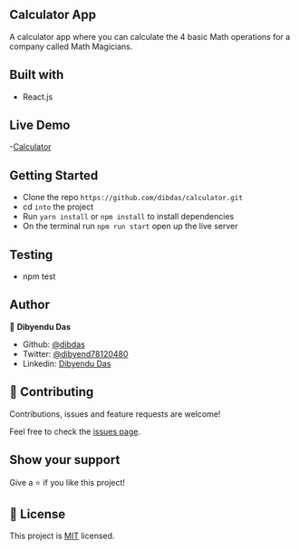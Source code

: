 ## Calculator App
A calculator app where you can calculate the 4 basic Math operations for a company called Math Magicians.

## Built with
- React.js

## Live Demo

-[Calculator](https://shielded-mountain-99270.herokuapp.com/)

## Getting Started

- Clone the repo `https://github.com/dibdas/calculator.git`
- cd `into` the project
- Run `yarn install` or `npm install` to install dependencies
- On the terminal run `npm run start` open up the live server

## Testing
- npm test

## Author

👤 **Dibyendu Das**
- Github: [@dibdas](https://github.com/dibdas)
- Twitter: [@dibyend78120480](https://twitter.com/dibyend78120480)
- Linkedin: [Dibyendu Das](https://www.linkedin.com/in/dibdas/)

## 🤝 Contributing

Contributions, issues and feature requests are welcome!

Feel free to check the [issues page](issues/).

## Show your support

Give a ⭐️ if you like this project!



## 📝 License

This project is [MIT](./LICENSE) licensed.
